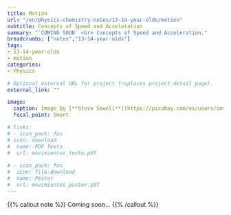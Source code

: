 ```yaml
---
title: Motion
url: "/en/physics-chemistry-notes/13-14-year-olds/motion"
subtitle: Concepts of Speed and Acceleration
summary: "`COMING SOON` <br> Concepts of Speed and Acceleration."
breadcrumbs: ["notes","13-14-year-olds"]
tags:
- 13-14-year-olds
- motion
categories:
- Physics

# Optional external URL for project (replaces project detail page).
external_link: ""

image:
  caption: Image by [**Steve Sewell**](https://pixabay.com/es/users/sms467-1386127/) on [Pixabay](https://pixabay.com/es/)
  focal_point: Smart

# links:
# - icon_pack: fas
# icon: download
#  name: PDF Texto
#  url: movimientos_texto.pdf
  
# - icon_pack: fas
#  icon: file-download
#  name: Póster
#  url: movimientos_poster.pdf  
---
```


{{% callout note %}}
Coming soon...
{{% /callout %}}
